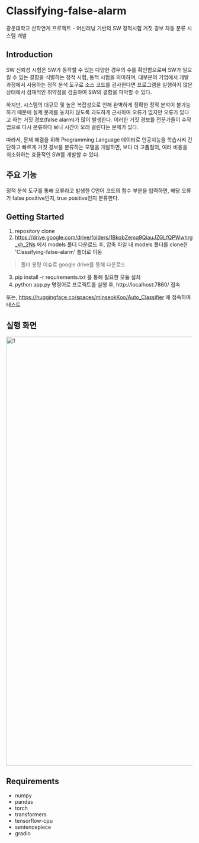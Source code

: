 # Classifying-false-alarm
광운대학교 산학연계 프로젝트 - 머신러닝 기반의 SW 정적시험 거짓 경보 자동 분류 시스템 개발

## Introduction
SW 신뢰성 시험은 SW가 동작할 수 있는 다양한 경우의 수를 확인함으로써 SW가 일으킬 수 있는 결함을 식별하는 정적 시험, 동적 시험을 의미하며, 대부분의 기업에서 개발 과정에서 사용하는 정적 분석 도구로 소스 코드를 검사한다면 프로그램을 실행하지 않은 상태에서 잠재적인 취약점을 검출하여 SW의 결함을 파악할 수 있다. 

하지만, 시스템의 대규모 및 높은 복잡성으로 인해 완벽하게 정확한 정적 분석이 불가능하기 때문에 실제 문제를 놓치지 않도록 과도하게 근사하여 오류가 없지만 오류가 있다고 하는 거짓 경보(false alarm)가 많이 발생한다. 이러한 거짓 경보를 전문가들이 수작업으로 다시 분류하다 보니 시간이 오래 걸린다는 문제가 있다. 

따라서, 문제 해결을 위해 Programming Language 데이터로 인공지능을 학습시켜 간단하고 빠르게 거짓 경보를 분류하는 모델을 개발하면, 보다 더 고품질의, 여러 비용을 최소화하는 효율적인 SW를 개발할 수 있다.

## 주요 기능
정적 분석 도구를 통해 오류라고 발생한 C언어 코드의 함수 부분을 입력하면, 해당 오류가 false positive인지, true positive인지 분류한다.

## Getting Started
1. repository clone
2. https://drive.google.com/drive/folders/1BkqbZemq9QiauJZGLfQPWwhrg_xh_2Ns 에서 models 폴더 다운로드 후, 압축 파일 내 models 폴더를 clone한 'Classifying-false-alarm' 폴더로 이동
> 폴더 용량 이슈로 google drive를 통해 다운로드
3. pip install -r requirements.txt 를 통해 필요한 모듈 설치
4. python app.py 명령어로 프로젝트를 실행 후, http://localhost:7860/ 접속

또는, https://huggingface.co/spaces/minseokKoo/Auto_Classifier 에 접속하여 테스트

## 실행 화면
<img width="1154" alt="1" src="https://user-images.githubusercontent.com/67617479/215723739-77d323d4-caca-4133-b9c1-6e205e856ff1.png">

## Requirements
- numpy
- pandas
- torch
- transformers
- tensorflow-cpu
- sentencepiece
- gradio

